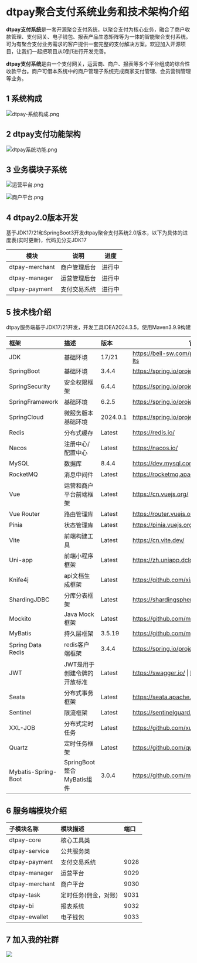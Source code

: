 # dtpay聚合支付系统业务和技术架构介绍

**dtpay支付系统**是一套开源聚合支付系统，以聚合支付为核心业务，融合了商户收款管理、支付网关、电子钱包、报表产品生态矩阵等为一体的智能聚合支付系统。 可为有聚合支付业务需求的客户提供一套完整的支付解决方案。欢迎加入开源项目，让我们一起把项目从0到1进行开发完善。

**dtpay支付系统**是由一个支付网关，运营商、商户、报表等多个平台组成的综合性收款平台。商户可借本系统中的商户管理子系统完成商家支付管理、会员营销管理等业务。

## 1 系统构成

![dtpay-系统构成.png](https://note.youdao.com/yws/api/personal/file/WEB6398d12221dbca6c368fab77ac53accd?method=download&shareKey=02a0602e7427a3f151a1a9e2a3da0743)

## 2 dtpay支付功能架构

![dtpay系统功能.png](https://gitee.com/itbeien/base/raw/master/images/dtpay业务和技术架构-知识星球.png)

## 3 业务模块子系统

![运营平台.png](https://gitee.com/itbeien/base/raw/master/images/dtpay运营管理平台功能模块-知识星球.png)

![商户平台.png](https://note.youdao.com/yws/api/personal/file/WEBe6d4288f2adf5f502cd76376b6135ac2?method=download&shareKey=83af62fe19a8bb8076646fcf5ca91c40)

## 4 dtpay2.0版本开发

基于JDK17/21和SpringBoot3开发dtpay聚合支付系统2.0版本，以下为具体的进度表(实时更新)，代码见分支JDK17

| 模块           | 说明         | 进度   |
| -------------- | ------------ | ------ |
| dtpay-merchant | 商户管理后台 | 进行中 |
| dtpay-manager  | 运营管理后台 | 进行中 |
| dtpay-payment  | 支付交易系统 | 进行中 |

## 5 技术栈介绍

dtpay服务端基于JDK17/21开发，开发工具IDEA2024.3.5，使用Maven3.9.9构建

| 框架                | 描述                        | 版本     | 官方网站                                            |
| :------------------ | :-------------------------- | :------- | --------------------------------------------------- |
| JDK                 | 基础环境                    | 17/21    | https://bell-sw.com/pages/downloads/#jdk-17-lts     |
| SpringBoot          | 基础环境                    | 3.4.4    | https://spring.io/projects/spring-boot              |
| SpringSecurity      | 安全权限框架                | 6.4.4    | https://spring.io/projects/spring-security          |
| SpringFramework     | 基础环境                    | 6.2.5    | https://spring.io/projects/spring-framework         |
| SpringCloud         | 微服务版本基础环境          | 2024.0.1 | https://spring.io/projects/spring-cloud             |
| Redis               | 分布式缓存                  | Latest   | https://redis.io/                                   |
| Nacos               | 注册中心/配置中心           | Latest   | https://nacos.io/                                   |
| MySQL               | 数据库                      | 8.4.4    | https://dev.mysql.com/downloads/mysql/              |
| RocketMQ            | 消息中间件                  | Latest   | https://rocketmq.apache.org/zh/                     |
| Vue                 | 运营和商户平台前端框架      | Latest   | https://cn.vuejs.org/                               |
| Vue Router          | 路由管理库                  | Latest   | https://router.vuejs.org/zh/                        |
| Pinia               | 状态管理库                  | Latest   | https://pinia.vuejs.org/zh/                         |
| Vite                | 前端构建工具                | Latest   | https://cn.vite.dev/                                |
| Uni-app             | 前端小程序框架              | Latest   | https://zh.uniapp.dcloud.io/                        |
| Knife4j             | api文档生成框架             | Latest   | https://github.com/xiaoymin/knife4j                 |
| ShardingJDBC        | 分库分表框架                | Latest   | https://shardingsphere.apache.org/index_zh.html     |
| Mockito             | Java Mock框架               | Latest   | https://github.com/mockito/mockito                  |
| MyBatis             | 持久层框架                  | 3.5.19   | https://github.com/mybatis/mybatis-3                |
| Spring Data Redis   | redis客户端框架             | 3.4.4    | https://spring.io/projects/spring-data-redis        |
| JWT                 | JWT是用于创建令牌的开放标准 | Latest   | https://swagger.io/ \| https://github.com/jwtk/jjwt |
| Seata               | 分布式事务框架              | Latest   | https://seata.apache.org/zh-cn/                     |
| Sentinel            | 限流框架                    | Latest   | https://sentinelguard.io/zh-cn/index.html           |
| XXL-JOB             | 分布式定时任务              | Latest   | https://github.com/xuxueli/xxl-job                  |
| Quartz              | 定时任务框架                | Latest   | https://github.com/quartz-scheduler/quartz          |
| Mybatis-Spring-Boot | SpringBoot整合MyBatis组件   | 3.0.4    | https://github.com/mybatis/spring-boot-starter      |

## 6 服务端模块介绍

| 子模块名称     | 模块描述             | 端口 |
| :------------- | :------------------- | :--- |
| dtpay-core     | 核心工具类           |      |
| dtpay-service  | 公共服务类           |      |
| dtpay-payment  | 支付交易系统         | 9028 |
| dtpay-manager  | 运营平台             | 9029 |
| dtpay-merchant | 商户平台             | 9030 |
| dtpay-task     | 定时任务(佣金，对账) | 9031 |
| dtpay-bi       | 报表系统             | 9032 |
| dtpay-ewallet  | 电子钱包             | 9033 |

## 7 加入我的社群

![](https://gitee.com/itbeien/base/raw/master/images/贝恩聊架构-知识星球-含知识星球二维码new.png)